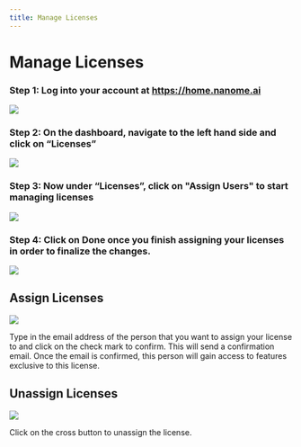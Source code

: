 ```yaml
---
title: Manage Licenses
---
```


# Manage Licenses

### Step 1: Log into your account at https://home.nanome.ai

![](/assets/nanome-page/Step1.png)

### Step 2: On the dashboard, navigate to the left hand side and click on “Licenses”

![](/assets/nanome-page/Licenses1.png)

### Step 3: Now under “Licenses”, click on "Assign Users" to start managing licenses

![](/assets/nanome-page/Licenses2.png)

### Step 4: Click on Done once you finish assigning your licenses in order to finalize the changes.

![](/assets/nanome-page/Licenses5.png)


## Assign Licenses

![](/assets/nanome-page/Licenses3.png)

Type in the email address of the person that you want to assign your license to and click on the check mark to confirm. This will send a confirmation email. Once the email is confirmed, this person will gain access to features exclusive to this license.

## Unassign Licenses

![](/assets/nanome-page/Licenses4.png)

Click on the cross button to unassign the license.

